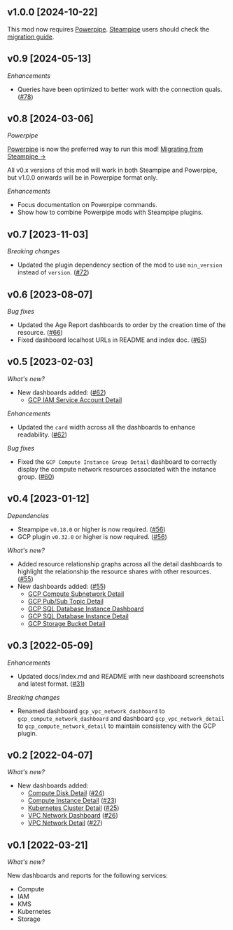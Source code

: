 ## v1.0.0 [2024-10-22]

This mod now requires [Powerpipe](https://powerpipe.io). [Steampipe](https://steampipe.io) users should check the [migration guide](https://powerpipe.io/blog/migrating-from-steampipe).

## v0.9 [2024-05-13]

_Enhancements_

- Queries have been optimized to better work with the connection quals. ([#78](https://github.com/turbot/steampipe-mod-gcp-insights/pull/78))

## v0.8 [2024-03-06]

_Powerpipe_

[Powerpipe](https://powerpipe.io) is now the preferred way to run this mod!  [Migrating from Steampipe →](https://powerpipe.io/blog/migrating-from-steampipe)

All v0.x versions of this mod will work in both Steampipe and Powerpipe, but v1.0.0 onwards will be in Powerpipe format only.

_Enhancements_

- Focus documentation on Powerpipe commands.
- Show how to combine Powerpipe mods with Steampipe plugins.

## v0.7 [2023-11-03]

_Breaking changes_

- Updated the plugin dependency section of the mod to use `min_version` instead of `version`. ([#72](https://github.com/turbot/steampipe-mod-gcp-insights/pull/72))

## v0.6 [2023-08-07]

_Bug fixes_

- Updated the Age Report dashboards to order by the creation time of the resource. ([#66](https://github.com/turbot/steampipe-mod-gcp-insights/pull/66))
- Fixed dashboard localhost URLs in README and index doc. ([#65](https://github.com/turbot/steampipe-mod-gcp-insights/pull/65))

## v0.5 [2023-02-03]

_What's new?_

- New dashboards added: ([#62](https://github.com/turbot/steampipe-mod-gcp-insights/pull/62))
  - [GCP IAM Service Account Detail](https://hub.steampipe.io/mods/turbot/gcp_insights/dashboards/dashboard.iam_service_account_detail)

_Enhancements_

- Updated the `card` width across all the dashboards to enhance readability. ([#62](https://github.com/turbot/steampipe-mod-gcp-insights/pull/62))

_Bug fixes_

- Fixed the `GCP Compute Instance Group Detail` dashboard to correctly display the compute network resources associated with the instance group. ([#60](https://github.com/turbot/steampipe-mod-gcp-insights/pull/60))

## v0.4 [2023-01-12]

_Dependencies_

- Steampipe `v0.18.0` or higher is now required. ([#56](https://github.com/turbot/steampipe-mod-gcp-insights/pull/56))
- GCP plugin `v0.32.0` or higher is now required. ([#56](https://github.com/turbot/steampipe-mod-gcp-insights/pull/56))

_What's new?_

- Added resource relationship graphs across all the detail dashboards to highlight the relationship the resource shares with other resources. ([#55](https://github.com/turbot/steampipe-mod-gcp-insights/pull/55))
- New dashboards added: ([#55](https://github.com/turbot/steampipe-mod-gcp-insights/pull/55))
  - [GCP Compute Subnetwork Detail](https://hub.steampipe.io/mods/turbot/gcp_insights/dashboards/dashboard.compute_subnetwork_detail)
  - [GCP Pub/Sub Topic Detail](https://hub.steampipe.io/mods/turbot/gcp_insights/dashboards/dashboard.pubsub_topic_detail_detail)
  - [GCP SQL Database Instance Dashboard](https://hub.steampipe.io/mods/turbot/gcp_insights/dashboards/dashboard.sql_database_instance_dashboard)
  - [GCP SQL Database Instance Detail](https://hub.steampipe.io/mods/turbot/gcp_insights/dashboards/dashboard.sql_database_instance_detail)
  - [GCP Storage Bucket Detail](https://hub.steampipe.io/mods/turbot/gcp_insights/dashboards/dashboard.storage_bucket_detail)

## v0.3 [2022-05-09]

_Enhancements_

- Updated docs/index.md and README with new dashboard screenshots and latest format. ([#31](https://github.com/turbot/steampipe-mod-gcp-insights/pull/31))

_Breaking changes_

- Renamed dashboard `gcp_vpc_network_dashboard` to `gcp_compute_network_dashboard` and dashboard `gcp_vpc_network_detail` to `gcp_compute_network_detail` to maintain consistency with the GCP plugin.

## v0.2 [2022-04-07]

_What's new?_

- New dashboards added:
  - [Compute Disk Detail](https://hub.steampipe.io/mods/turbot/gcp_insights/dashboards/dashboard.gcp_compute_disk_detail) ([#24](https://github.com/turbot/steampipe-mod-gcp-insights/pull/24))
  - [Compute Instance Detail](https://hub.steampipe.io/mods/turbot/gcp_insights/dashboards/dashboard.gcp_compute_instance_detail) ([#23](https://github.com/turbot/steampipe-mod-gcp-insights/pull/23))
  - [Kubernetes Cluster Detail](https://hub.steampipe.io/mods/turbot/gcp_insights/dashboards/dashboard.gcp_kubernetes_cluster_detail) ([#25](https://github.com/turbot/steampipe-mod-gcp-insights/pull/25))
  - [VPC Network Dashboard](https://hub.steampipe.io/mods/turbot/gcp_insights/dashboards/dashboard.gcp_vpc_network_dashboard) ([#26](https://github.com/turbot/steampipe-mod-gcp-insights/pull/26))
  - [VPC Network Detail](https://hub.steampipe.io/mods/turbot/gcp_insights/dashboards/dashboard.gcp_vpc_network_detail) ([#27](https://github.com/turbot/steampipe-mod-gcp-insights/pull/27))

## v0.1 [2022-03-21]

_What's new?_

New dashboards and reports for the following services:
- Compute
- IAM
- KMS
- Kubernetes
- Storage
